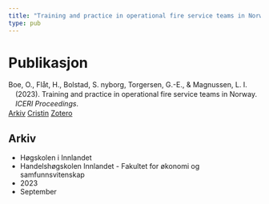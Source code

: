 ```yaml
---
title: "Training and practice in operational fire service teams in Norway"
type: pub
---
```

<h1>Publikasjon</h1>
<article id="csl-bib-container-KC3TIAUI" class="csl-bib-container">
  <div class="csl-bib-body" style="line-height: 1.35; padding-left: 1em; text-indent:-1em;">
  <div class="csl-entry">Boe, O., Fl&#xE5;t, H., Bolstad, S. nyborg, Torgersen, G.-E., &amp; Magnussen, L. I. (2023). Training and practice in operational fire service teams in Norway. <i>ICERI Proceedings</i>.</div>
</div>
  <div class="csl-bib-buttons">
    <a href="#taxonomy-article-KC3TIAUI" class="csl-bib-button">Arkiv</a>
    <a href="https://app.cristin.no/results/show.jsf?id=2178863" alt="Cristin URL" class="csl-bib-button">Cristin</a>
    <a href="http://zotero.org/groups/5022929/items/KC3TIAUI" alt="Zotero URL" class="csl-bib-button">Zotero</a>
  </div>
  <div id="csl-bib-meta-container-KC3TIAUI"></div>
</article>
<div id="csl-bib-meta-KC3TIAUI" class="csl-bib-meta">
  <article id="taxonomy-article-KC3TIAUI" class="taxonomy-article">
    <h1>Arkiv</h1>
    <ul>
      <li>Høgskolen i Innlandet</li>
      <li>Handelshøgskolen Innlandet - Fakultet for økonomi og samfunnsvitenskap</li>
      <li>2023</li>
      <li>September</li>
    </ul>
  </article>
</div>
